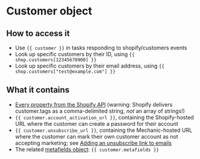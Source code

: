 # Customer object

## How to access it

* Use `{{ customer }}`  in tasks responding to shopify/customers events
* Look up specific customers by their ID, using `{{ shop.customers[12345678900] }}`
* Look up specific customers by their email address, using `{{ shop.customers["test@example.com"] }}`

## What it contains

* [Every property from the Shopify API](https://help.shopify.com/en/api/reference/customers/customer#properties) \(warning: Shopify delivers customer.tags as a comma-delimited string, _not_ an array of strings!\)
* `{{ customer.account_activation_url }}`, containing the Shopify-hosted URL where the customer can create a password for their account
* `{{ customer.unsubscribe_url }}`, containing the Mechanic-hosted URL where the customer can mark their own customer account as not accepting marketing; see [Adding an unsubscribe link to emails](https://docs.usemechanic.com/article/502-adding-an-unsubscribe-link-to-emails)
* The related [metafields object](http://help.usemechanic.com/en/articles/3347736-the-metafields-object): `{{ customer.metafields }}`


